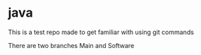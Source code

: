 # java

This is a test repo made to get familiar with using git commands 

There are two branches 
Main and Software

